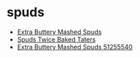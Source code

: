 # spuds

 * [Extra Buttery Mashed Spuds](../../index/e/extra-buttery-mashed-spuds-51255540.json)
 * [Spuds Twice Baked Taters](../../index/s/spuds-twice-baked-taters.json)
 * [Extra Buttery Mashed Spuds 51255540](../../index/e/extra-buttery-mashed-spuds-51255540.json)
